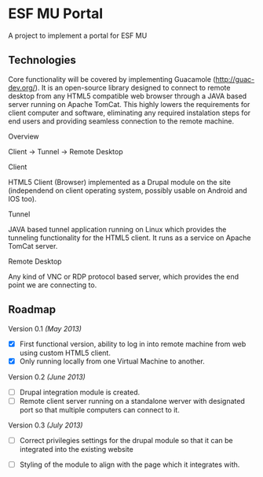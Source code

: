 ESF MU Portal
==============

A project to implement a portal for ESF MU

Technologies
------------
Core functionality will be covered by implementing Guacamole (http://guac-dev.org/). 
It is an open-source library designed to connect to remote desktop from any HTML5 compatible web browser
through a JAVA based server running on Apache TomCat. This highly lowers the requirements for client computer
and software, eliminating any required instalation steps for end users and providing seamless connection to 
the remote machine. 

Overview

Client -> Tunnel -> Remote Desktop

Client

HTML5 Client (Browser) implemented as a Drupal module on the site (independend on client operating system, 
possibly usable on Android and IOS too).

Tunnel

JAVA based tunnel application running on Linux which provides the tunneling functionality for the HTML5 client. 
It runs as a service on Apache TomCat server.

Remote Desktop

Any kind of VNC or RDP protocol based server, which provides the end point we are connecting to.

Roadmap
-------

Version 0.1 *(May 2013)*

- [x] First functional version, ability to log in into remote machine from web using custom HTML5 client. 
- [x] Only running locally from one Virtual Machine to another. 

Version 0.2 *(June 2013)*

- [ ] Drupal integration module is created.
- [ ] Remote client server running on a standalone werver with designated port so that multiple computers can connect to it.

Version 0.3 *(July 2013)*

- [ ] Correct privilegies settings for the drupal module so that it can be integrated into the existing website
- [ ] Styling of the module to align with the page which it integrates with.






